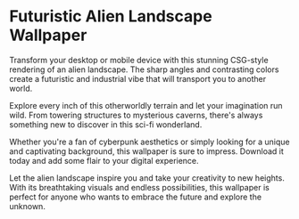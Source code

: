 <!--font:Montserrat-->

# Futuristic Alien Landscape Wallpaper

Transform your desktop or mobile device with this stunning CSG-style rendering of an alien landscape. The sharp angles and contrasting colors create a futuristic and industrial vibe that will transport you to another world.

Explore every inch of this otherworldly terrain and let your imagination run wild. From towering structures to mysterious caverns, there's always something new to discover in this sci-fi wonderland.

Whether you're a fan of cyberpunk aesthetics or simply looking for a unique and captivating background, this wallpaper is sure to impress. Download it today and add some flair to your digital experience.

Let the alien landscape inspire you and take your creativity to new heights. With its breathtaking visuals and endless possibilities, this wallpaper is perfect for anyone who wants to embrace the future and explore the unknown.

<!--

Write me markdown content of website with wallpaper:

"A csg-style rendering of an alien landscape, with sharp angles and contrasting colors that create a futuristic and industrial vibe."

The header of the page should not be copy of the text but rather a real content of the website which is using this wallpaper.


---


# Alien Industrial Landscape Wallpaper

Decorate your desktop or mobile device with this stunning CSG-style rendering of an alien landscape. The sharp angles and contrasting colors create a futuristic and industrial vibe, perfect for sci-fi enthusiasts and fans of cyberpunk aesthetics.

Whether you're looking to spruce up your personal computer or add some flair to your phone's background, this wallpaper is sure to impress. Download it today and transport yourself to a world beyond our own.


---


Heading should not include word "wallpaper". The website should not be about the wallpaper itself, wallpaper is just a related background, rewrite whole content.


---


# Explore a Futuristic Alien Landscape with Sharp Angles and Contrasting Colors

Step into a world beyond our own with this stunning CSG-style rendering of an alien landscape. The sharp angles and contrasting colors create a futuristic and industrial vibe that will transport you to another dimension.

Immerse yourself in the sci-fi atmosphere and let your imagination run wild as you explore every inch of this otherworldly terrain. Whether you're a fan of cyberpunk aesthetics or simply looking for a unique and captivating background, this image is sure to impress.

Download the image today and add some flair to your desktop or mobile device. Let the alien landscape inspire you and take your digital experience to the next level.


---


Heading is too long, rewrite whole content.


---


# Discover a Futuristic Alien Landscape

Experience the awe-inspiring beauty of a CSG-style rendering of an alien landscape. The sharp angles and contrasting colors create a futuristic and industrial vibe that will transport you to another world.

Let your imagination run wild as you explore every inch of this otherworldly terrain. From towering structures to mysterious caverns, there's always something new to discover in this sci-fi wonderland.

Whether you're a fan of cyberpunk aesthetics or simply looking for a unique and captivating background, this image is sure to impress. Download it today and add some flair to your desktop or mobile device.

Transform your digital experience and let the alien landscape inspire you. With its stunning visuals and endless possibilities, this wallpaper is perfect for anyone who wants to explore the unknown and embrace the future.


---


Heading is too long, rewrite whole content.


---


# Futuristic Alien Landscape Wallpaper

Transform your desktop or mobile device with this stunning CSG-style rendering of an alien landscape. The sharp angles and contrasting colors create a futuristic and industrial vibe that will transport you to another world.

Explore every inch of this otherworldly terrain and let your imagination run wild. From towering structures to mysterious caverns, there's always something new to discover in this sci-fi wonderland.

Whether you're a fan of cyberpunk aesthetics or simply looking for a unique and captivating background, this wallpaper is sure to impress. Download it today and add some flair to your digital experience.

Let the alien landscape inspire you and take your creativity to new heights. With its breathtaking visuals and endless possibilities, this wallpaper is perfect for anyone who wants to embrace the future and explore the unknown.


---


Write me a Google font which is best fitting for the website.

Pick from the list:
- Futura
- Inter
- Orbitron
- Lobster
- Great Vibes
- Exo 2
- IBM Plex Sans
- Alegreya
- Playfair Display
- Dancing Script
- Barlow Condensed
- Lato
- Montserrat
- Poppins
- Roboto
- Open Sans
- Raleway


Write just the font name nothing else.


---


Montserrat

-->
